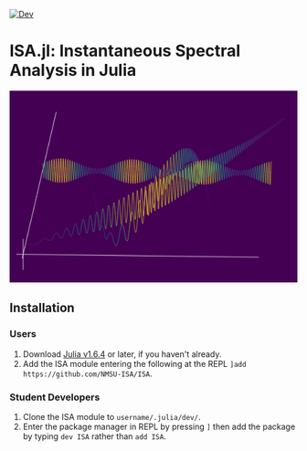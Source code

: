 
[![Dev](https://img.shields.io/badge/docs-dev-blue.svg)](https://nmsu-isa.github.io/ISA/dev/)


# ISA.jl: Instantaneous Spectral Analysis in Julia

[![](https://github.com/NMSU-ISA/ISA/blob/master/docs/src/assets/logo.png)](https://github.com/NMSU-ISA/ISA/blob/master/docs/src/assets/logo.png)


## Installation

### Users
1) Download [Julia v1.6.4](https://julialang.org/downloads/#long_term_support_release) or later, if you haven't already.
1) Add the ISA module entering the following at the REPL `]add https://github.com/NMSU-ISA/ISA`.

### Student Developers
1) Clone the ISA module to `username/.julia/dev/`.
2) Enter the package manager in REPL by pressing `]`  then add the package by typing `dev ISA` rather than `add ISA`.

